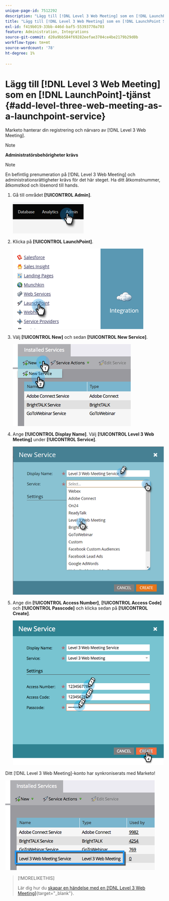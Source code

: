 ```yaml
---
unique-page-id: 7512292
description: "Lägg till [!DNL Level 3 Web Meeting] som en [!DNL LaunchPoint] tjänst - Marketo Docs - produktdokumentation"
title: "Lägg till [!DNL Level 3 Web Meeting] som en [!DNL LaunchPoint Service]"
exl-id: f419b019-33bb-446d-baf5-55393770a703
feature: Administration, Integrations
source-git-commit: d20a9bb584f69282eefae3704ce4be2179b29d0b
workflow-type: tm+mt
source-wordcount: '78'
ht-degree: 1%

---
```


# Lägg till [!DNL Level 3 Web Meeting] som en [!DNL LaunchPoint]-tjänst {#add-level-three-web-meeting-as-a-launchpoint-service}

Marketo hanterar din registrering och närvaro av [!DNL Level 3 Web Meeting].

>[!NOTE]
>
>**Administratörsbehörigheter krävs**

>[!NOTE]
>
>En befintlig prenumeration på [!DNL Level 3 Web Meeting] och administrationsrättigheter krävs för det här steget. Ha ditt åtkomstnummer, åtkomstkod och lösenord till hands.

1. Gå till området **[!UICONTROL Admin]**.

   ![](assets/add-level-three-web-meeting-as-a-launchpoint-service-1.png)

1. Klicka på **[!UICONTROL LaunchPoint]**.

   ![](assets/add-level-three-web-meeting-as-a-launchpoint-service-2.png)

1. Välj **[!UICONTROL New]** och sedan **[!UICONTROL New Service]**.

   ![](assets/add-level-three-web-meeting-as-a-launchpoint-service-3.png)

1. Ange **[!UICONTROL Display Name]**. Välj **[!UICONTROL Level 3 Web Meeting]** under **[!UICONTROL Service]**.

   ![](assets/add-level-three-web-meeting-as-a-launchpoint-service-4.png)

1. Ange din **[!UICONTROL Access Number]**, **[!UICONTROL Access Code]** och **[!UICONTROL Passcode]** och klicka sedan på **[!UICONTROL Create]**.

   ![](assets/add-level-three-web-meeting-as-a-launchpoint-service-5.png)

Ditt [!DNL Level 3 Web Meeting]-konto har synkroniserats med Marketo!

![](assets/add-level-three-web-meeting-as-a-launchpoint-service-6.png)

>[!MORELIKETHIS]
>
>Lär dig hur du [skapar en händelse med en [!DNL Level 3 Web Meeting]](/help/marketo/product-docs/demand-generation/events/create-an-event/create-an-event-with-level-3-web-meeting.md){target="_blank"}.
